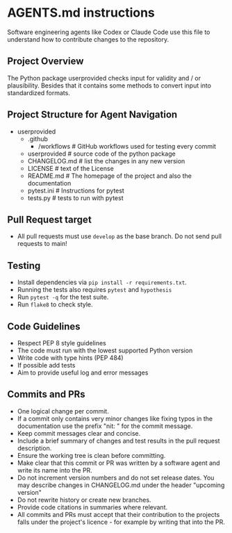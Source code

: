 # AGENTS.md instructions

Software engineering agents like Codex or Claude Code use this file to understand how to contribute changes to the repository.

## Project Overview

The Python package userprovided checks input for validity and / or plausibility. Besides that it contains some methods to convert input into standardized formats.

## Project Structure for Agent Navigation

* userprovided
  * .github
    * /workflows       # GitHub workflows used for testing every commit
  * userprovided        # source code of the python package
  * CHANGELOG.md        # list the changes in any new version
  * LICENSE             # text of the License
  * README.md           # The homepage of the project and also the documentation
  * pytest.ini          # Instructions for pytest
  * tests.py            # tests to run with pytest

## Pull Request target
- All pull requests must use `develop` as the base branch. Do not send pull requests to main!

## Testing
- Install dependencies via `pip install -r requirements.txt`.
- Running the tests also requires `pytest` and `hypothesis`
- Run `pytest -q` for the test suite.
- Run `flake8` to check style.

## Code Guidelines

- Respect PEP 8 style guidelines
- The code must run with the lowest supported Python version
- Write code with type hints (PEP 484)
- If possible add tests
- Aim to provide useful log and error messages

## Commits and PRs
- One logical change per commit.
- If a commit only contains very minor changes like fixing typos in the documentation use the prefix "nit: " for the commit message.
- Keep commit messages clear and concise.
- Include a brief summary of changes and test results in the pull request description.
- Ensure the working tree is clean before committing.
- Make clear that this commit or PR was written by a software agent and write its name into the PR.
- Do not increment version numbers and do not set release dates. You may describe changes in CHANGELOG.md under the header "upcoming version"
- Do not rewrite history or create new branches.
- Provide code citations in summaries where relevant.
- All commits and PRs must accept that their contribution to the projects falls under the project's licence - for example by writing that into the PR.
